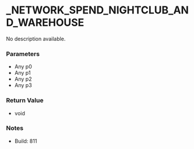 # _NETWORK_SPEND_NIGHTCLUB_AND_WAREHOUSE

No description available.

### Parameters
* Any p0
* Any p1
* Any p2
* Any p3

### Return Value
* void

### Notes
* Build: 811

